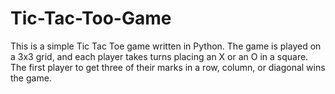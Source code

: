 # Tic-Tac-Too-Game
This is a simple Tic Tac Toe game written in Python. The game is played on a 3x3 grid, and each player takes turns placing an X or an O in a square. The first player to get three of their marks in a row, column, or diagonal wins the game.
